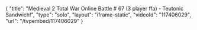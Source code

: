 {
    "title": "Medieval 2 Total War Online Battle # 67 (3 player ffa) - Teutonic Sandwich!",
    "type": "solo",
    "layout": "iframe-static",
    "videoId": "117406029",
    "url": "\/tvpembed\/117406029"
}